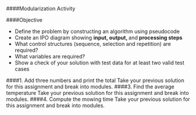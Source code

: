 ####Modularization Activity

####Objective
* Define the problem by constructing an algorithm using pseudocode
* Create an IPO diagram showing <strong>input, output, </strong>and<strong> processing steps</strong>
* What control structures (sequence, selection and repetition) are required?
* What variables are required?
* Show a check of your solution with test data for at least two valid test cases

####1. Add three numbers and print the total
Take your previous solution for this assignment and break into modules.
####3. Find the average temperature
Take your previous solution for this assignment and break into modules.
####4. Compute the mowing time
Take your previous solution for this assignment and break into modules.
